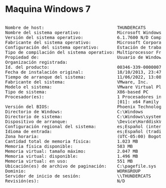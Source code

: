 # Maquina Windows 7

<pre>

Nombre de host:                            THUNDERCATS
Nombre del sistema operativo:              Microsoft Windows 7 Home Basic
Versión del sistema operativo:             6.1.7600 N/D Compilación 7600
Fabricante del sistema operativo:          Microsoft Corporation
Configuración del sistema operativo:       Estación de trabajo independiente
Tipo de compilación del sistema operativo: Multiprocessor Free
Propiedad de:                              Usuario de Windows
Organización registrada:
Id. del producto:                          00346-339-0000007-85929
Fecha de instalación original:             18/10/2013, 23:47:25
Tiempo de arranque del sistema:            11/06/2022, 13:08:09
Fabricante del sistema:                    VMware, Inc.
Modelo el sistema:                         VMware Virtual Platform
Tipo de sistema:                           X86-based PC
Procesador(es):                            1 Procesadores instalados.
                                           [01]: x64 Family 23 Model 8 Stepping 2 AuthenticAMD ~3493 Mhz
Versión del BIOS:                          Phoenix Technologies LTD 6.00, 12/11/2020
Directorio de Windows:                     C:\Windows
Directorio de sistema:                     C:\Windows\system32
Dispositivo de arranque:                   \Device\HarddiskVolume1
Configuración regional del sistema:        es;Español (internacional)
Idioma de entrada:                         es;Español (tradicional)
Zona horaria:                              (UTC-05:00) Bogotá, Lima, Quito
Cantidad total de memoria física:          1.023 MB
Memoria física disponible:                 583 MB
Memoria virtual: tamaño máximo:            2.047 MB
Memoria virtual: disponible:               1.496 MB
Memoria virtual: en uso:                   551 MB
Ubicación(es) de archivo de paginación:    C:\pagefile.sys
Dominio:                                   WORKGROUP
Servidor de inicio de sesión:              \\THUNDERCATS
Revisión(es):                              N/D

</pre>
